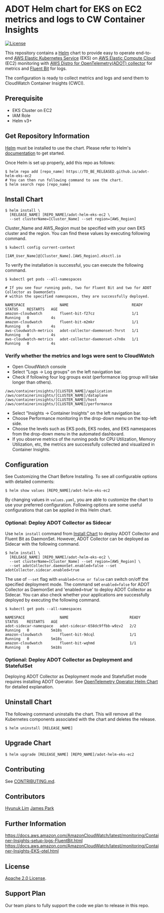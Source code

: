 # ADOT Helm chart for EKS on EC2 metrics and logs to CW Container Insights
[![License](https://img.shields.io/badge/License-Apache%202.0-blue.svg)](https://opensource.org/licenses/Apache-2.0)

This repository contains a [Helm](https://helm.sh/) chart to provide easy to operate end-to-end [AWS Elastic Kubernetes Service](https://aws.amazon.com/eks/) (EKS) on [AWS Elastic Compute Cloud](https://aws.amazon.com/ec2/) (EC2) monitoring with [AWS Distro for OpenTelemetry(ADOT) collector](https://docs.aws.amazon.com/AmazonCloudWatch/latest/monitoring/Container-Insights-EKS-otel.html) for metrics and [Fluent Bit](https://docs.aws.amazon.com/AmazonCloudWatch/latest/monitoring/Container-Insights-setup-logs-FluentBit.html) for logs.

The configuration is ready to collect metrics and logs and send them to CloudWatch Container Insights (CWCI).

## Prerequisite

- EKS Cluster on EC2
- IAM Role
- Helm v3+

## Get Repository Information

[Helm](https://helm.sh/) must be installed to use the chart. Please refer to Helm's [documentation](https://helm.sh/docs/) to get started.

Once Helm is set up properly, add this repo as follows:
```console
$ helm repo add [repo_name] https://TO_BE_RELEASED.github.io/adot-helm-eks-ec2
# You can then run following command to see the chart.
$ helm search repo [repo_name]
```

## Install Chart

```console
$ helm install \
  [RELEASE_NAME] [REPO_NAME]/adot-helm-eks-ec2 \
  --set clusterName=[Cluster_Name] --set region=[AWS_Region]
```
Cluster_Name and AWS_Region must be specified with your own EKS cluster and the region.
You can find these values by executing following command.

```console
$ kubectl config current-context

[IAM_User_Name]@[Cluster_Name].[AWS_Region].eksctl.io
```

To verify the installation is successful, you can execute the following command.

```console
$ kubectl get pods --all-namespaces

# If you see four running pods, two for Fluent Bit and two for ADOT Collector as DaemonSets
# within the specified namespaces, they are successfully deployed.  

NAMESPACE                NAME                             READY   STATUS    RESTARTS   AGE
amazon-cloudwatch        fluent-bit-f27cz                 1/1     Running   0          4s
amazon-cloudwatch        fluent-bit-m2mkr                 1/1     Running   0          4s
aws-cloudwatch-metrics   adot-collector-daemonset-7nrst   1/1     Running   0          4s
aws-cloudwatch-metrics   adot-collector-daemonset-x7n8x   1/1     Running   0          4s
```

### Verify whether the metrics and logs were sent to CloudWatch

- Open CloudWatch console
- Select "Logs -> Log groups" on the left navigation bar.
- Check if following four log groups exist (performance log group will take longer than others).
```console
/aws/containerinsights/[CLUSTER_NAME]/application
/aws/containerinsights/[CLUSTER_NAME]/dataplane
/aws/containerinsights/[CLUSTER_NAME]/host
/aws/containerinsights/[CLUSTER_NAME]/performance
```
- Select "Insights -> Container Insights" on the left navigation bar.
- Choose Performance monitoring in the drop-down menu on the top-left side.
- Choose the levels such as EKS pods, EKS nodes, and EKS namespaces from the drop-down menu in the automated dashboard.
- If you observe metrics of the running pods for CPU Utilization, Memory Utilization, etc, the metrics are successfully collected and visualized in Container Insights.

## Configuration
See Customizing the Chart Before Installing. To see all configurable options with detailed comments:

```console
$ helm show values [REPO_NAME]/adot-helm-eks-ec2
```

By changing values in `values.yaml`, you are able to customize the chart to use your preferred configuration.
Following options are some useful configurations that can be applied in this Helm chart.

### Optional: Deploy ADOT Collector as Sidecar

Use `helm install` command from [Install Chart](https://github.com/open-o11y/adot-helm-eks-ec2#install-chart) to deploy ADOT Collector and Fluent Bit as DaemonSet.
However, ADOT Collector can be deployed as Sidecar with the following command.

```console
$ helm install \
  [RELEASE_NAME] [REPO_NAME]/adot-helm-eks-ec2 \
  --set clusterName=[Cluster_Name] --set region=[AWS_Region] \
  --set adotCollector.daemonSet.enabled=false --set adotCollector.sidecar.enabled=true
```
The use of `--set` flag with `enabled=true or false` can switch on/off the specified deployment mode. The command set `enabled=false` for ADOT Collector as DaemonSet and 'enabled=true' to deploy ADOT Collector as Sidecar.
You can also check whether your applications are successfully deployed by executing the following command.

```console
$ kubectl get pods --all-namespaces

NAMESPACE                NAME                            READY   STATUS    RESTARTS   AGE
adot-sidecar-namespace   adot-sidecar-658dc9ffbb-w9zv2   2/2     Running   0          5m18s
amazon-cloudwatch        fluent-bit-9dcql                1/1     Running   0          5m18s
amazon-cloudwatch        fluent-bit-wqhmd                1/1     Running   0          5m18s
```


### Optional: Deploy ADOT Collector as Deployment and StatefulSet

Deploying ADOT Collector as Deployment mode and StatefulSet mode requires installing ADOT Operator. 
See [OpenTelemetry Operator Helm Chart](https://github.com/open-telemetry/opentelemetry-helm-charts/tree/main/charts/opentelemetry-operator) 
for detailed explanation.

## Uninstall Chart

The following command uninstalls the chart. 
This will remove all the Kubernetes components associated with the chart and deletes the release.

```console
$ helm uninstall [RELEASE_NAME]
```

## Upgrade Chart

```console
$ helm upgrade [RELEASE_NAME] [REPO_NAME]/adot-helm-eks-ec2
```

## Contributing
See [CONTRIBUTING.md](./CONTRIBUTING.md).

## Contributors
[Hyunuk Lim](https://github.com/hyunuk)
[James Park](https://github.com/JamesJHPark)

## Further Information

https://docs.aws.amazon.com/AmazonCloudWatch/latest/monitoring/Container-Insights-setup-logs-FluentBit.html
https://docs.aws.amazon.com/AmazonCloudWatch/latest/monitoring/Container-Insights-EKS-otel.html


## License

<!-- Keep full URL links to repo files because this README syncs from main to gh-pages.  -->
[Apache 2.0 License](https://github.com/prometheus-community/helm-charts/blob/main/LICENSE).

## Support Plan

Our team plans to fully support the code we plan to release in this repo.
